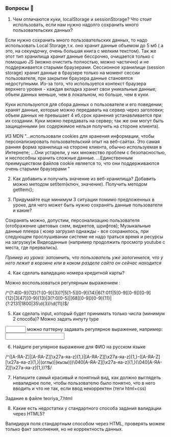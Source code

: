 ### Вопросы 💎

1. Чем отличаются куки, localStorage и sessionStorage? Что стоит использовать, если нам нужно надолго сохранить много пользовательских данных?

Если нужно сохранить много пользовательских данных, то надо использовать Local Storage,т.к. оно хранит данные объемом до 5 мб ( а это, на секундочку, очень большая книга с мелким текстом). Так же этот тип хранилища хранит данные бессрочно, очищается только с помощью JS (можно очистить полностью, можно частично) и не поддерживается старыми браузерами.
Сессионное хранилище (session storage) хранит данные в браузере только на момент сессии пользователя, при закрытии браузера данные становятся недоступными. Из-за того, что используется контекст браузера верхнего уровня - каждая вкладка хранит свои уникальные данные; объем данных меньше, чем в локальном, но больше, чем в куки.

Куки используются для сбора данных о пользователе и его поведении; хранят данные, которые можно передавать на сервер через заголовки; объем данных не превышает 4 кб,срок хранения  устанавливается при их создании. Куки можно передавать на сервер; так же они могут быть защищенными (их содержимое нельзя получить на стороне клиента).

ИЗ MDN "...использовали cookies для хранения информации, чтобы персонализировать пользовательский опыт на веб-сайтах. Это самая ранняя форма хранилища на стороне клиента, обычно используемая в Интернете;
...Они устарели, у них множество проблем с безопасностью, и неспособны хранить сложные данные.
...Единственным преимуществом файлов cookie является то, что они поддерживаются очень старыми браузерами "

2. Как добавить и получить значение из веб-хранилища? 
Добавить  можно методом setItem(ключ, значение).
Получить методом getItem();


3. Придумайте еще минимум 3 ситуации помимо предложенных в уроке, для чего может быть нужно сохранять данные пользователя и какие?

Сохранять можно, допустим, персонализацию пользователя (отображение цветовых схем, виджетов, шрифтов);
Музыкальные данные плеера ( юзер загрузил однажды - все сохранилось, при следующем прослушивании системе не надо траться время и ресурсы на загрузку)ж
Видеоданные (например продолжить просмотр youtube с места, где прервались).

    
*Пример из урока: запомнить, что пользователь уже залогинился, что у него лежит в корзине или в каком разделе сайта он сейчас находится*

4. Как сделать валидацию номера кредитной карты? 

Можно воспользоваться регулярным выражением :

/^(?:4[0-9]{12}(?:[0-9]{3})?|5[1-5][0-9]{14}|6(?:011|5[0-9][0-9])[0-9]{12}|3[47][0-9]{13}|3(?:0[0-5]|[68][0-9])[0-9]{11}|(?:2131|1800|35\d{3})\d{11})$/

5. Как сделать input, который будет принимать только числа (минимум 2 способа)?
 Можно задать инпуту type 
  <input type="number" max="100"  min="1" >
  можно паттерну задавать регулярное выражение, например:
  <input type="tel" pattern="[0-9]{5,10}">



6. Найдите регулярное выражение для ФИО на русском языке

/^([А-ЯA-Z]|[А-ЯA-Z][\x27а-яa-z]{1,}|[А-ЯA-Z][\x27а-яa-z]{1,}\-([А-ЯA-Z][\x27а-яa-z]{1,}|(оглы)|(кызы)))\040[А-ЯA-Z][\x27а-яa-z]{1,}(\040[А-ЯA-Z][\x27а-яa-z]{1,})?$/


7. Напишите самый красивый и понятный вид, как должно выглядеть невалидное поле, чтобы пользователю было понятно, что в него вводить и что не так, если ввод некорректен (теги html+css)

Задание в файле teoriya_7.html

8. Какие есть недостатки у стандартного способа задания валидации через HTML5?

Валидируя поля стандартным способом через HTML, проверять можем только факт заполнения, но не корректность данных.
